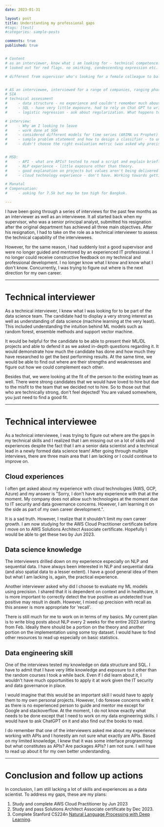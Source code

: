 ```yaml
---
date: 2023-01-31

layout: post
title: Understanding my professional gaps
#tags: [test]
#categories: sample-posts

comments: true
published: true


# Content
# as an interviewer, know what i am looking for - technical competence. given it is an entry level position, not expecting experience but good theoretical understanding of the techniques. drilled down on their projects to test how far and much they know.
# looked out for red flags. no smirking, condescending expression etc.

# different from supervisor who's looking for a female colleague to balance out the team (1 F vs 4 M).


# AS an interviewee, interviewed for a range of companies, ranging pharma to airlines.
# SIA
# technical assessment
#     - data structure - no experience and couldn't remember much about the O() things about run time.
#     - SQL - have very little exposure. had to rely on Chat GPT to write out somewhat functional SQL. couldn't do more complex.
#     - logistic regression - ask about regularization. What happens to beta_0 and beta_j if lambda increases. 

# interview:
#     - Why am I looking to leave
#     - work done at SGH 
#     - considered different models for time series (ARIMA vs Prophet)
#     - sample problem statement and how to design a classifier - to understand my thought process
#     - didn't choose the right evaluation metric (was asked why precision and not recall - answered wrongly. the reason is the same but i misunderstood the meaning of precision vs recall)


# MSD:
#     - API - what are APIs? tested to read a script and explain briefly what's happening. sugegst a few things to improve it - couldn't answer
#     - NLP experience - little exposure other than theory.
#     - good explanation on projects but values aren't being delivered yet.
#     - cloud technology experience - don't have. Working towards getting AWS and played around with EB. Need to work with S3 and sage maker. 

# Manatal
# Compensation:
#     - asking for 7.5k but may be too high for Bangkok.

---
```


I have been going through a series of interviews for the past few months as an interviewer as well as an interviewee. It all started back when my supervisor, who was a senior principal analyst, submitted his resignation after the original department has achieved all three main objectives. After his resignation, I had to take on the role as a technical interviewer to assess the technical capability of the interviewees. 

However, for the same reason, I had suddenly lost a good supervisor and were no longer guided and mentored by an experienced IT professional. I no longer could receive constructive feedback on my technical and professional development. I no longer know what I know and know what I don't know. Concurrently, I was trying to figure out where is the next direction for my own career.
<hr>

# Technical interviewer
As a technical interviewer, I knew what I was looking for to be part of the data science team. The candidate had to display a very strong interest as well as understanding of data science (machine learning at the very least). This included understanding the intuition behind ML models such as random forest, ensemble methods and support vector machine. 

It would be helpful for the candidate to be able to present their ML/DL projects and able to defend it as we asked in-depth questions regarding it. It would demonstrate how much the candidate has done and how much they have researched to get the best performing results. At the same time, we would be able to find out where are their strengths and weaknesses and figure out how we could complement each other.

Besides that, we were looking at the fit of the person to the existing team as well. There were strong candidates that we would have loved to hire but due to the misfit to the team that we decided not to hire. So to those out that who are technically strong, don't feel dejected! You are valued somewhere, you just need to find a good fit.
<hr>

# Technical interviewee
As a technical interviewee, I was trying to figure out where are the gaps in my technical skills and I realized that I am missing out on a lot of skills and experiences despite the fact that I am a senior data scientist and a technical lead in a newly formed data science team! After going through multiple interviews, there are three main area that I am lacking or I could continue to improve on.

## Cloud experiences
I often get asked about my experience with cloud technologies (AWS, GCP, Azure) and my answer is "Sorry, I don't have any experience with that at the moment. My company does not allow such technologies at the moment due to IT security and data governance concerns. However, I am learning it on the side as part of my own career development.".

It is a sad truth. However, I realize that it shouldn't limit my own career growth. I am now studying for the AWS Cloud Practitioner certificate before I move on to AWS Solutions Architect Associate certificate. Hopefully I would be able to get these two by Jun 2023.

## Data science knowledge 
The interviewers drilled down on my experience especially on NLP and sequential data. I have always been interested in NLP and sequential data (and also spatial data to a lesser extent). I have a good general idea of them but what I am lacking is, again, the practical experience. 

Another interviewer asked why did I choose to evaluate my ML models using precision. I shared that it is dependent on context and in healthcare, it is more important to correctly detect the true positive as undetected true positive may result in death. However, I mixed up precision with recall as this answer is more appropriate for 'recall'. 

There is still much for me to work on in terms of my basics. My current plan is to write blog posts about NLP every 2 weeks for the entire 2023 starting from Feb. Ideally there should be a portion on the theory and another portion on the implementation using some toy dataset. I would have to find other resources to read up especially on basic statistics.

## Data engineering skill
One of the interviews tested my knowledge on data structure and SQL. I have to admit that I have very little knowledge and exposure to it other than the random courses I took a while back. Even if I did learn about it, I wouldn't have much opportunities to apply it at work given the IT security and data governance in place. 

I would imagine that this would be an important skill I would have to apply them to my own personal projects. However, I do foresee concerns with it as there is no experienced person to guide and mentor me except for Google and stackoverflow. At the moment, I do not know exactly what needs to be done except that I need to work on my data engineering skills. I would have to ask ChatGPT on it and also find out the books to read.

I do remember that one of the interviewers asked me about my experience working with APIs and I honestly am not sure what exactly are APIs. Based on my limited knowledge, I knew that it was some interface programming but what constitutes as APIs? Are packages APIs? I am not sure. I will have to read up about it for my own better understanding.

<hr>

# Conclusion and follow up actions
In conclusion, I am still lacking a lot of skills and experiences as a data scientist. To address my gaps, these are my plans:

1. Study and complete AWS Cloud Practitioner by Jun 2023
1. Study and pass  Solutions Architect Associate certificate by Dec 2023.
1. Complete Stanford CS224n [Natural Language Processing with Deep Learning](http://web.stanford.edu/class/cs224n/).


